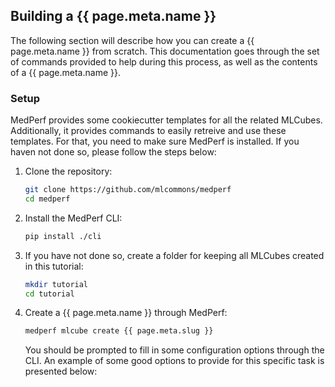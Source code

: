 
## Building a {{ page.meta.name }}
The following section will describe how you can create a {{ page.meta.name }} from scratch. This documentation goes through the set of commands provided to help during this process, as well as the contents of a {{ page.meta.name }}.

### Setup
MedPerf provides some cookiecutter templates for all the related MLCubes. Additionally, it provides commands to easily retreive and use these templates. For that, you need to make sure MedPerf is installed. If you haven not done so, please follow the steps below:

1. Clone the repository:
    ```bash
    git clone https://github.com/mlcommons/medperf
    cd medperf
    ```

2. Install the MedPerf CLI:
    ```bash
    pip install ./cli
    ```

3. If you have not done so, create a folder for keeping all MLCubes created in this tutorial:
    ```bash
    mkdir tutorial
    cd tutorial
    ```

4. Create a {{ page.meta.name }} through MedPerf:
    ```bash
    medperf mlcube create {{ page.meta.slug }}
    ```
    You should be prompted to fill in some configuration options through the CLI. An example of some good options to provide for this specific task is presented below: